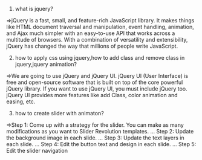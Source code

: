  1. what is jquery?
 
   =>jQuery is a fast, small, and feature-rich JavaScript library. It makes things like HTML document traversal and manipulation, event handling, animation, and Ajax much simpler with an easy-to-use API that works across a multitude of browsers. With a combination of versatility and extensibility, jQuery has changed the way that millions of people write JavaScript.

 2. how to apply css using jquery,how to add class and remove class in jquery,jquery animation?

   =>We are going to use jQuery and jQuery UI. jQuery UI (User Interface) is free and open-source software that is built on top of the core powerful jQuery library. If you want to use jQuery UI, you must include jQuery too. jQuery UI provides more features like add Class, color animation and easing, etc.

 3. how to create slider with animaton?

   =>Step 1: Come up with a strategy for the slider. You can make as many modifications as you want to Slider Revolution templates. ...
   Step 2: Update the background image in each slide. ...
   Step 3: Update the text layers in each slide. ...
   Step 4: Edit the button text and design in each slide. ...
   Step 5: Edit the slider navigation
